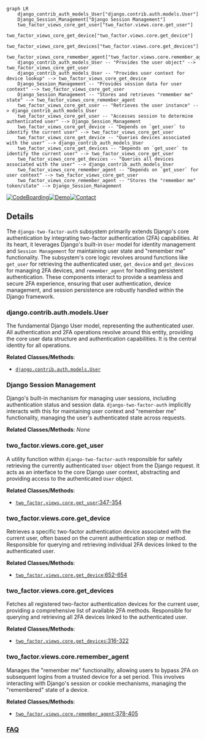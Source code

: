```mermaid
graph LR
    django_contrib_auth_models_User["django.contrib.auth.models.User"]
    Django_Session_Management["Django Session Management"]
    two_factor_views_core_get_user["two_factor.views.core.get_user"]
    two_factor_views_core_get_device["two_factor.views.core.get_device"]
    two_factor_views_core_get_devices["two_factor.views.core.get_devices"]
    two_factor_views_core_remember_agent["two_factor.views.core.remember_agent"]
    django_contrib_auth_models_User -- "Provides the user object" --> two_factor_views_core_get_user
    django_contrib_auth_models_User -- "Provides user context for device lookup" --> two_factor_views_core_get_device
    Django_Session_Management -- "Provides session data for user context" --> two_factor_views_core_get_user
    Django_Session_Management -- "Stores and retrieves "remember me" state" --> two_factor_views_core_remember_agent
    two_factor_views_core_get_user -- "Retrieves the user instance" --> django_contrib_auth_models_User
    two_factor_views_core_get_user -- "Accesses session to determine authenticated user" --> Django_Session_Management
    two_factor_views_core_get_device -- "Depends on `get_user` to identify the current user" --> two_factor_views_core_get_user
    two_factor_views_core_get_device -- "Queries devices associated with the user" --> django_contrib_auth_models_User
    two_factor_views_core_get_devices -- "Depends on `get_user` to identify the current user" --> two_factor_views_core_get_user
    two_factor_views_core_get_devices -- "Queries all devices associated with the user" --> django_contrib_auth_models_User
    two_factor_views_core_remember_agent -- "Depends on `get_user` for user context" --> two_factor_views_core_get_user
    two_factor_views_core_remember_agent -- "Stores the "remember me" token/state" --> Django_Session_Management
```

[![CodeBoarding](https://img.shields.io/badge/Generated%20by-CodeBoarding-9cf?style=flat-square)](https://github.com/CodeBoarding/GeneratedOnBoardings)[![Demo](https://img.shields.io/badge/Try%20our-Demo-blue?style=flat-square)](https://www.codeboarding.org/demo)[![Contact](https://img.shields.io/badge/Contact%20us%20-%20contact@codeboarding.org-lightgrey?style=flat-square)](mailto:contact@codeboarding.org)

## Details

The `django-two-factor-auth` subsystem primarily extends Django's core authentication by integrating two-factor authentication (2FA) capabilities. At its heart, it leverages Django's built-in `User` model for identity management and `Session Management` for maintaining user state and "remember me" functionality. The subsystem's core logic revolves around functions like `get_user` for retrieving the authenticated user, `get_device` and `get_devices` for managing 2FA devices, and `remember_agent` for handling persistent authentication. These components interact to provide a seamless and secure 2FA experience, ensuring that user authentication, device management, and session persistence are robustly handled within the Django framework.

### django.contrib.auth.models.User
The fundamental Django User model, representing the authenticated user. All authentication and 2FA operations revolve around this entity, providing the core user data structure and authentication capabilities. It is the central identity for all operations.


**Related Classes/Methods**:

- <a href="https://github.com/jazzband/django-two-factor-auth/blob/master/" target="_blank" rel="noopener noreferrer">`django.contrib.auth.models.User`</a>


### Django Session Management
Django's built-in mechanism for managing user sessions, including authentication status and session data. `django-two-factor-auth` implicitly interacts with this for maintaining user context and "remember me" functionality, managing the user's authenticated state across requests.


**Related Classes/Methods**: _None_

### two_factor.views.core.get_user
A utility function within `django-two-factor-auth` responsible for safely retrieving the currently authenticated `User` object from the Django request. It acts as an interface to the core Django user context, abstracting and providing access to the authenticated `User` object.


**Related Classes/Methods**:

- <a href="https://github.com/jazzband/django-two-factor-auth/blob/master/two_factor/views/core.py#L347-L354" target="_blank" rel="noopener noreferrer">`two_factor.views.core.get_user`:347-354</a>


### two_factor.views.core.get_device
Retrieves a specific two-factor authentication device associated with the current user, often based on the current authentication step or method. Responsible for querying and retrieving individual 2FA devices linked to the authenticated user.


**Related Classes/Methods**:

- <a href="https://github.com/jazzband/django-two-factor-auth/blob/master/two_factor/views/core.py#L652-L654" target="_blank" rel="noopener noreferrer">`two_factor.views.core.get_device`:652-654</a>


### two_factor.views.core.get_devices
Fetches all registered two-factor authentication devices for the current user, providing a comprehensive list of available 2FA methods. Responsible for querying and retrieving all 2FA devices linked to the authenticated user.


**Related Classes/Methods**:

- <a href="https://github.com/jazzband/django-two-factor-auth/blob/master/two_factor/views/core.py#L316-L322" target="_blank" rel="noopener noreferrer">`two_factor.views.core.get_devices`:316-322</a>


### two_factor.views.core.remember_agent
Manages the "remember me" functionality, allowing users to bypass 2FA on subsequent logins from a trusted device for a set period. This involves interacting with Django's session or cookie mechanisms, managing the "remembered" state of a device.


**Related Classes/Methods**:

- <a href="https://github.com/jazzband/django-two-factor-auth/blob/master/two_factor/views/core.py#L378-L405" target="_blank" rel="noopener noreferrer">`two_factor.views.core.remember_agent`:378-405</a>




### [FAQ](https://github.com/CodeBoarding/GeneratedOnBoardings/tree/main?tab=readme-ov-file#faq)